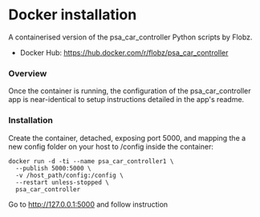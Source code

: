 # Docker installation

A containerised version of the psa_car_controller Python scripts by Flobz.
- Docker Hub: https://hub.docker.com/r/flobz/psa_car_controller

### Overview
Once the container is running, the configuration of the psa_car_controller app is near-identical to setup instructions detailed in the app's readme.

### Installation
Create the container, detached, exposing port 5000, and mapping the a new config folder on your host to /config inside the container:

```
docker run -d -ti --name psa_car_controller1 \
  --publish 5000:5000 \
  -v /host_path/config:/config \
  --restart unless-stopped \
  psa_car_controller
```

Go to http://127.0.0.1:5000 and follow instruction